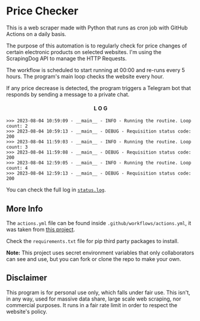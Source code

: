 # Price Checker
This is a web scraper made with Python that runs as cron job with GitHub Actions on a daily basis.

The purpose of this automation is to regularly check for price changes of certain electronic products on selected websites. I'm using the ScrapingDog API to manage the HTTP Requests.

The workflow is scheduled to start running at 00:00 and re-runs every 5 hours. The program's main loop checks the website every hour.

If any price decrease is detected, the program triggers a Telegram bot that responds by sending a message to a private chat.

<div align="center" >

#### L O G

</div>

```
>>> 2023-08-04 10:59:09 - __main__ - INFO - Running the routine. Loop count: 2
>>> 2023-08-04 10:59:13 - __main__ - DEBUG - Requisition status code: 200
>>> 2023-08-04 11:59:03 - __main__ - INFO - Running the routine. Loop count: 3
>>> 2023-08-04 11:59:08 - __main__ - DEBUG - Requisition status code: 200
>>> 2023-08-04 12:59:05 - __main__ - INFO - Running the routine. Loop count: 4
>>> 2023-08-04 12:59:13 - __main__ - DEBUG - Requisition status code: 200
```

You can check the full log in [`status.log`](./status.log).

## More Info

The `actions.yml` file can be found inside `.github/workflows/actions.yml`, it was taken from [this project](https://github.com/patrickloeber/python-github-action-template).

Check the `requirements.txt` file for pip third party packages to install.

<strong>Note:</strong> This project uses secret environment variables that only collaborators can see and use, but you can fork or clone the repo to make your own. 

## Disclaimer
This program is for personal use only, which falls under fair use. This isn't, in any way, used for massive data share, large scale web scraping, nor commercial purposes. It runs in a fair rate limit in order to respect the website's policy.